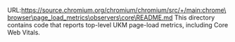 URL:https://source.chromium.org/chromium/chromium/src/+/main:chrome\browser\page_load_metrics\observers\core\README.md
This directory contains code that reports top-level UKM page-load metrics,
including Core Web Vitals.
